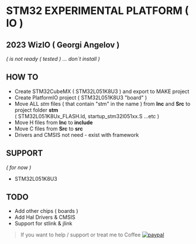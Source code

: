 #  STM32 EXPERIMENTAL PLATFORM ( IO )
## 2023 WizIO ( Georgi Angelov )

_( is not ready ( tested ) ... don`t install )_

## HOW TO
* Create STM32CubeMX ( STM32L051K8U3 ) and export to MAKE project
* Create PlatformIO project ( STM32L051K8U3 "board" ) 
* Move ALL *stm* files ( that contain "stm" in the name ) from **Inc** and **Src** to project folder **stm** <br> ( STM32L051K8Ux_FLASH.ld, startup_stm32l051xx.S ...etc )
* Move H files from **Inc** to **include**
* Move C files from **Src** to **src**
* Drivers and CMSIS not need - exist with framework

## SUPPORT
_( for now )_
* STM32L051K8U3 

## TODO
* Add other chips ( boards )
* Add Hal Drivers & CMSIS
* Support for stlink & jlink

>If you want to help / support or treat me to Coffee  [![paypal](https://www.paypalobjects.com/en_US/i/btn/btn_donate_SM.gif)](https://www.paypal.com/cgi-bin/webscr?cmd=_s-xclick&hosted_button_id=ESUP9LCZMZTD6)
